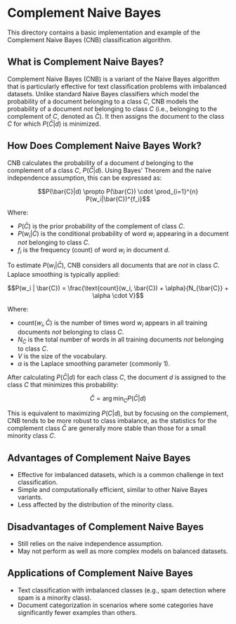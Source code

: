 # Complement Naive Bayes

This directory contains a basic implementation and example of the Complement Naive Bayes (CNB) classification algorithm.

## What is Complement Naive Bayes?

Complement Naive Bayes (CNB) is a variant of the Naive Bayes algorithm that is particularly effective for text classification problems with imbalanced datasets. Unlike standard Naive Bayes classifiers which model the probability of a document belonging to a class $C$, CNB models the probability of a document *not* belonging to class $C$ (i.e., belonging to the complement of $C$, denoted as $\bar{C}$). It then assigns the document to the class $C$ for which $P(\bar{C} | d)$ is minimized.

## How Does Complement Naive Bayes Work?

CNB calculates the probability of a document $d$ belonging to the complement of a class $C$, $P(\bar{C} | d)$. Using Bayes' Theorem and the naive independence assumption, this can be expressed as:

$$P(\bar{C}|d) \propto P(\bar{C}) \cdot \prod_{i=1}^{n} P(w_i|\bar{C})^{f_i}$$

Where:
* $P(\bar{C})$ is the prior probability of the complement of class $C$.
* $P(w_i|\bar{C})$ is the conditional probability of word $w_i$ appearing in a document *not* belonging to class $C$.
* $f_i$ is the frequency (count) of word $w_i$ in document $d$.

To estimate $P(w_i|\bar{C})$, CNB considers all documents that are *not* in class $C$. Laplace smoothing is typically applied:

$$P(w_i | \bar{C}) = \frac{\text{count}(w_i, \bar{C}) + \alpha}{N_{\bar{C}} + \alpha \cdot V}$$

Where:
* $\text{count}(w_i, \bar{C})$ is the number of times word $w_i$ appears in all training documents *not* belonging to class $C$.
* $N_{\bar{C}}$ is the total number of words in all training documents *not* belonging to class $C$.
* $V$ is the size of the vocabulary.
* $\alpha$ is the Laplace smoothing parameter (commonly 1).

After calculating $P(\bar{C} | d)$ for each class $C$, the document $d$ is assigned to the class $C$ that minimizes this probability:

$$\hat{C} = \arg\min_{C} P(\bar{C}|d)$$

This is equivalent to maximizing $P(C|d)$, but by focusing on the complement, CNB tends to be more robust to class imbalance, as the statistics for the complement class $\bar{C}$ are generally more stable than those for a small minority class $C$.

## Advantages of Complement Naive Bayes

* Effective for imbalanced datasets, which is a common challenge in text classification.
* Simple and computationally efficient, similar to other Naive Bayes variants.
* Less affected by the distribution of the minority class.

## Disadvantages of Complement Naive Bayes

* Still relies on the naive independence assumption.
* May not perform as well as more complex models on balanced datasets.

## Applications of Complement Naive Bayes

* Text classification with imbalanced classes (e.g., spam detection where spam is a minority class).
* Document categorization in scenarios where some categories have significantly fewer examples than others.